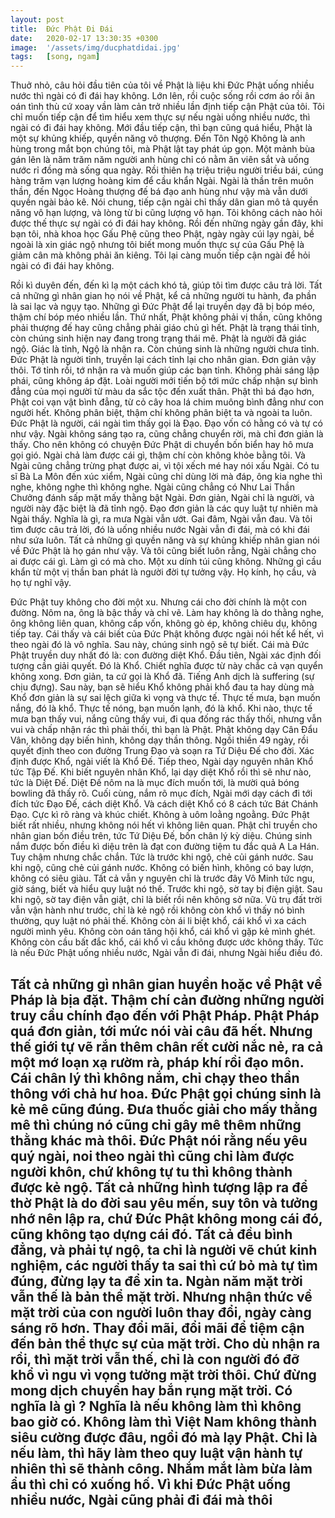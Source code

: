 ```yaml
---
layout: post
title:  Đức Phật Đi Đái
date:   2020-02-17 13:30:35 +0300
image:  '/assets/img/ducphatdidai.jpg'
tags:   [song, ngam]
---
```

Thuở nhỏ, câu hỏi đầu tiên của tôi về Phật là liệu khi Đức Phật uống nhiều nước thì ngài có đi đái hay không. Lớn lên, rồi cuộc sống rồi cơm áo rồi ân oán tình thù cứ xoay vần làm cản trở nhiều lần định tiếp cận Phật của tôi. Tôi chỉ muốn tiếp cận để tìm hiểu xem thực sự nếu ngài uống nhiều nước, thì ngài có đi đái hay không. Mới đầu tiếp cận, thì bạn cũng quá hiểu, Phật là một sự khủng khiếp, quyền năng vô thượng. Đến Tôn Ngộ Không là anh hùng trong mắt bọn chúng tôi, mà Phật lật tay phát úp gọn. Một mảnh bùa gán lên là năm trăm năm người anh hùng chỉ có nằm ăn viên sắt và uống nước rỉ đồng mà sống qua ngày. Rồi thiên hạ triệu triệu người triều bái, cúng hàng trăm vạn lượng hoàng kim để cầu khẩn Ngài. Ngài là thần trên muôn thần, đến Ngọc Hoàng thượng đế bá đạo anh hùng như vậy mà vẫn dưới quyền ngài bảo kê. Nói chung, tiếp cận ngài chỉ thấy dân gian mô tả quyền năng vô hạn lượng, và lòng từ bi cũng lượng vô hạn. Tôi không cách nào hỏi được thế thực sự ngài có đi đái hay không.
Rồi đến những ngày gần đây, khi bạn tôi, nhà khoa học Gấu Phệ cũng theo Phật, ngày ngày cúi lạy ngài, bề ngoài là xin giác ngộ nhưng tôi biết mong muốn thực sự của Gấu Phệ là giảm cân mà không phải ăn kiêng. Tôi lại càng muốn tiếp cận ngài để hỏi ngài có đi đái hay không.

Rồi kì duyên đến, đến kì lạ một cách khó tả, giúp tôi tìm được câu trả lời. Tất cả những gì nhân gian họ nói về Phật, kể cả những người tu hành, đa phần là sai lạc và ngụy tạo. Những gì Đức Phật để lại truyền dạy đã bị bóp méo, thậm chí bóp méo nhiều lần.
Thứ nhất, Phật không phải vị thần, cũng không phải thượng đế hay cũng chẳng phải giáo chủ gì hết. Phật là trạng thái tỉnh, còn chúng sinh hiện nay đang trong trạng thái mê. Phật là người đã giác ngộ. Giác là tỉnh, Ngộ là nhận ra. Còn chúng sinh là những người chưa tỉnh. Đức Phật là người tỉnh, truyền lại cách tỉnh lại cho nhân gian. Đơn giản vậy thôi. Tớ tỉnh rồi, tớ nhận ra và muốn giúp các bạn tỉnh. Không phải sáng lập phái, cũng không áp đặt. Loài người mới tiến bộ tới mức chấp nhận sự bình đẳng của mọi người từ màu da sắc tộc đến xuất thân. Phật thì bá đạo hơn, Phật coi vạn vật bình đẳng, từ cỏ cây hoa lá chim muông bình đẳng như con người hết. Không phân biệt, thậm chí không phân biệt ta và ngoài ta luôn. Đức Phật là người, cái ngài tìm thấy gọi là Đạo. Đạo vốn có hằng có và tự có như vậy. Ngài không sáng tạo ra, cũng chẳng chuyển rời, mà chỉ đơn giản là thấy. Cho nên không có chuyện Đức Phật di chuyển bốn biển hay hô mưa gọi gió. Ngài chả làm được cái gì, thậm chí còn không khỏe bằng tôi. Và Ngài cũng chẳng trừng phạt được ai, vì tội xếch mé hay nói xấu Ngài. Có tu sĩ Bà La Môn đến xúc xiểm, Ngài cũng chỉ dùng lời mà đáp, ông kia nghe thì nghe, không nghe thì không nghe. Ngài cũng chẳng có Như Lai Thần Chưởng đánh sấp mặt mấy thằng bật Ngài. Đơn giản, Ngài chỉ là người, và người này đặc biệt là đã tỉnh ngộ. Đạo đơn giản là các quy luật tự nhiên mà Ngài thấy. Nghĩa là gì, ra mưa Ngài vẫn ướt. Gai đâm, Ngài vẫn đau. Và tôi tìm được câu trả lời, đó là uống nhiều nước Ngài vẫn đi đái, mà có khi đái như sứa luôn.
Tất cả những gì quyền năng và sự khủng khiếp nhân gian nói về Đức Phật là họ gán như vậy. Và tôi cũng biết luôn rằng, Ngài chẳng cho ai được cái gì. Làm gì có mà cho. Một xu dính túi cũng không. Những gì cầu khẩn từ một vị thần ban phát là người đời tự tưởng vậy. Họ kính, họ cầu, và họ tự nghĩ vậy.

Đức Phật tuy không cho đời một xu. Nhưng cái cho đời chính là một con đường. Nôm na, ông là bậc thầy và chỉ vẽ. Làm hay không là do thằng nghe, ông không liên quan, không cấp vốn, không gò ép, không chiêu dụ, không tiếp tay. Cái thấy và cái biết của Đức Phật không được ngài nói hết kể hết, vì theo ngài đó là vô nghĩa. Sau này, chúng sinh ngộ sẽ tự biết. Cái mà Đức Phật truyền duy nhất đó là: con đường diệt Khổ.
Đầu tiên, Ngài xác định đối tượng cần giải quyết. Đó là Khổ. Chiết nghĩa được từ này chắc cả vạn quyển không xong. Đơn giản, ta cứ gọi là Khổ đã. Tiếng Anh dịch là suffering (sự chịu đựng). Sau này, bạn sẽ hiểu Khổ không phải khổ đau ta hay dùng mà Khổ đơn giản là sự sai lệch giữa kì vọng và thực tế. Thực tế mưa, bạn muốn nắng, đó là khổ. Thực tế nóng, bạn muốn lạnh, đó là khổ. Khi nào, thực tế mưa bạn thấy vui, nắng cũng thấy vui, đi qua đống rác thấy thối, nhưng vẫn vui và chấp nhận rác thì phải thối, thì bạn là Phật.
Phật không dạy Cân Đẩu Vân, không dạy biến hình, không dạy thần thông. Ngồi thiền 49 ngày, rồi quyết định theo con đường Trung Đạo và soạn ra Tứ Diệu Đế cho đời. Xác định được Khổ, ngài viết là Khổ Đế. Tiếp theo, Ngài dạy nguyên nhân Khổ tức Tập Đế. Khi biết nguyên nhân Khổ, lại dạy diệt Khổ rồi thì sẽ như nào, tức là Diệt Đế. Diệt Đế nôm na là mục đích muốn tới, là mười quả bóng bowling đã thấy rõ. Cuối cùng, nắm rõ mục đích, Ngài mới dạy cách đi tới đích tức Đạo Đế, cách diệt Khổ. Và cách diệt Khổ có 8 cách tức Bát Chánh Đạo. Cực kì rõ ràng và khúc chiết. Không à uôm loằng ngoằng.
Đức Phật biết rất nhiều, nhưng không nói hết vì không liên quan. Phật chỉ truyền cho nhân gian bốn điều trên, tức Tứ Diệu Đế, bốn chân lý kỳ diệu. Chúng sinh nắm được bốn điều kì diệu trên là đạt con đường tiệm tu đắc quả A La Hán. Tuy chậm nhưng chắc chắn.
Tức là trước khi ngộ, chẻ củi gánh nước. Sau khi ngộ, cũng chẻ củi gánh nước. Không có biến hình, không có bay lượn, không có siêu giàu. Tất cả vẫn y nguyên chỉ là trước đây Vô Minh tức ngu, giờ sáng, biết và hiểu quy luật nó thế. Trước khi ngộ, sờ tay bị điện giật. Sau khi ngộ, sờ tay điện vẫn giật, chỉ là biết rồi nên không sờ nữa. Vũ trụ đất trời vẫn vận hành như trước, chỉ là kẻ ngộ rồi không còn khổ vì thấy nó bình thường, quy luật nó phải thế. Không còn ái li biệt khổ, cái khổ vì xa cách người mình yêu. Không còn oán tăng hội khổ, cái khổ vì gặp kẻ mình ghét. Không còn cầu bất đắc khổ, cái khổ vì cầu không được ước không thấy.
Tức là nếu Đức Phật uống nhiều nước, Ngài vẫn đi đái, nhưng Ngài hiểu điều đó.

Tất cả những gì nhân gian huyền hoặc về Phật về Pháp là bịa đặt. Thậm chí cản đường những người truy cầu chính đạo đến với Phật Pháp. Phật Pháp quá đơn giản, tới mức nói vài câu đã hết. Nhưng thế giới tự vẽ rắn thêm chân rết cười nắc nẻ, ra cả một mớ loạn xạ rườm rà, pháp khí rồi đạo môn. Cái chân lý thì không nắm, chỉ chạy theo thần thông với chả hư hoa. Đức Phật gọi chúng sinh là kẻ mê cũng đúng. Đưa thuốc giải cho mấy thằng mê thì chúng nó cũng chỉ gây mê thêm những thằng khác mà thôi. Đức Phật nói rằng nếu yêu quý ngài, noi theo ngài thì cũng chỉ làm được người khôn, chứ không tự tu thì không thành được kẻ ngộ. Tất cả những hình tượng lập ra để thờ Phật là do đời sau yêu mến, suy tôn và tưởng nhớ nên lập ra, chứ Đức Phật không mong cái đó, cũng không tạo dựng cái đó. Tất cả đều bình đẳng, và phải tự ngộ, ta chỉ là người vẽ chút kinh nghiệm, các người thấy ta sai thì cứ bỏ mà tự tìm đúng, đừng lạy ta để xin ta.
Ngàn năm mặt trời vẫn thế là bản thể mặt trời. Nhưng nhận thức về mặt trời của con người luôn thay đổi, ngày càng sáng rõ hơn. Thay đổi mãi, đổi mãi để tiệm cận đến bản thể thực sự của mặt trời. Cho dù nhận ra rồi, thì mặt trời vẫn thế, chỉ là con người đó đỡ khổ vì ngu vì vọng tưởng mặt trời thôi. Chứ đừng mong dịch chuyển hay bắn rụng mặt trời.
Có nghĩa là gì ? Nghĩa là nếu không làm thì không bao giờ có. Không làm thì Việt Nam không thành siêu cường được đâu, ngồi đó mà lạy Phật. Chỉ là nếu làm, thì hãy làm theo quy luật vận hành tự nhiên thì sẽ thành công. Nhắm mắt làm bừa làm ẩu thì chỉ có xuống hố. Vì khi Đức Phật uống nhiều nước, Ngài cũng phải đi đái mà thôi
---
